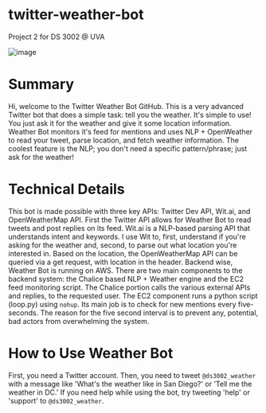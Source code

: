 # twitter-weather-bot
Project 2 for DS 3002 @ UVA

![image](https://user-images.githubusercontent.com/15079290/117753249-27027900-b1e6-11eb-9412-fb3e0d12af34.png)

# Summary
Hi, welcome to the Twitter Weather Bot GitHub. This is a very advanced Twitter bot that does a simple task: tell you the weather. It's simple to use! You just ask it for the weather and give it some location information. Weather Bot monitors it's feed for mentions and uses NLP + OpenWeather to read your tweet, parse location, and fetch weather information. The coolest feature is the NLP; you don't need a specific pattern/phrase; just ask for the weather!

# Technical Details
This bot is made possible with three key APIs: Twitter Dev API, Wit.ai, and OpenWeatherMap API. First the Twitter API allows for Weather Bot to read tweets and post replies on its feed. Wit.ai is a NLP-based parsing API that understands intent and keywords. I use Wit to, first, understand if you're asking for the weather and, second, to parse out what location you're interested in. Based on the location, the OpenWeatherMap API can be queried via a get request, with location in the header. Backend wise, Weather Bot is running on AWS. There are two main components to the backend system: the Chalice based NLP + Weather engine and the EC2 feed monitoring script. The Chalice portion calls the various external APIs and replies, to the requested user. The EC2 component runs a python script (loop.py) using `nohup`. Its main job is to check for new mentions every five-seconds. The reason for the five second interval is to prevent any, potential, bad actors from overwhelming the system.

# How to Use Weather Bot
First, you need a Twitter account. Then, you need to tweet `@ds3002_weather` with a message like 'What's the weather like in San Diego?' or 'Tell me the weather in DC.' If you need help while using the bot, try tweeting 'help' or 'support' to `@ds3002_weather`.
